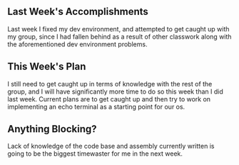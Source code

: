 ## Last Week's Accomplishments

Last week I fixed my dev environment, and attempted to get caught up with my group, since I had fallen behind
as a result of other classwork along with the aforementioned dev environment problems.

## This Week's Plan

I still need to get caught up in terms of knowledge with the rest of the group, and I will have significantly
more time to do so this week than I did last week. Current plans are to get caught up and then try to work on
implementing an echo terminal as a starting point for our os.

## Anything Blocking?

Lack of knowledge of the code base and assembly currently written is going to be the biggest timewaster for me
in the next week.